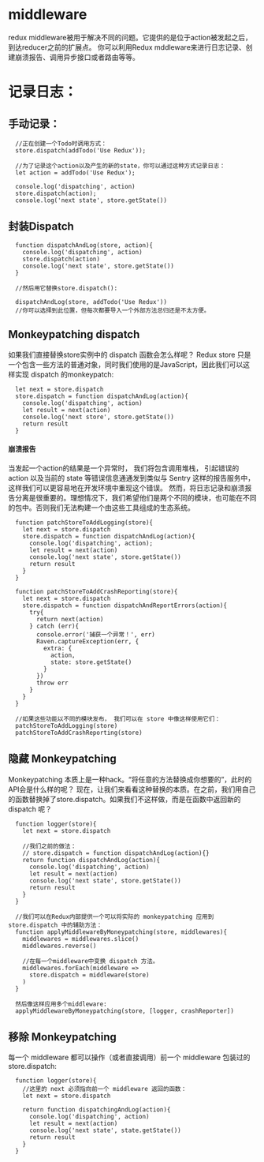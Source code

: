 # middleware
  redux middleware被用于解决不同的问题。它提供的是位于action被发起之后，到达reducer之前的扩展点。
  你可以利用Redux mddleware来进行日志记录、创建崩溃报告、调用异步接口或者路由等等。

# 记录日志：
## 手动记录：
  ```
    //正在创建一个Todo时调用方式：
    store.dispatch(addTodo('Use Redux'));

    //为了记录这个action以及产生的新的state，你可以通过这种方式记录日志：
    let action = addTodo('Use Redux');

    console.log('dispatching', action)
    store.dispatch(action);
    console.log('next state', store.getState())
  ```
## 封装Dispatch
  ```
    function dispatchAndLog(store, action){
      console.log('dispatching', action)
      store.dispatch(action)
      console.log('next state', store.getState())
    }

    //然后用它替换store.dispatch():

    dispatchAndLog(store, addTodo('Use Redux'))
    //你可以选择到此位置，但每次都要导入一个外部方法总归还是不太方便。
  ```

## Monkeypatching dispatch
  如果我们直接替换store实例中的 dispatch 函数会怎么样呢？ Redux store 只是一个包含一些方法的普通对象，同时我们使用的是JavaScript，因此我们可以这样实现 dispatch 的monkeypatch:
  ```
    let next = store.dispatch
    store.dispatch = function dispatchAndLog(action){
      console.log('dispatching', action)
      let result = next(action)
      console.log('next store', store.getState())
      return result
    }

  ```
#### 崩溃报告
  当发起一个action的结果是一个异常时， 我们将包含调用堆栈， 引起错误的 action 以及当前的 state 等错误信息通通发到类似与 Sentry 这样的报告服务中，这样我们可以更容易地在开发环境中重现这个错误。
  然而，将日志记录和崩溃报告分离是很重要的。理想情况下，我们希望他们是两个不同的模块，也可能在不同的包中。否则我们无法构建一个由这些工具组成的生态系统。
  ```
    function patchStoreToAddLogging(store){
      let next = store.dispatch
      store.dispatch = function dispatchAndLog(action){
        console.log('dispatching', action);
        let result = next(action)
        console.log('next state', store.getState())
        return result
      }
    }

    function patchStoreToAddCrashReporting(store){
      let next = store.dispatch
      store.dispatch = function dispatchAndReportErrors(action){
        try{
          return next(action)
        } catch (err){
          console.error('捕获一个异常！', err)
          Raven.captureException(err, {
            extra: {
              action,
              state: store.getState()
            }
          })
          throw err
        }
      }
    }

    //如果这些功能以不同的模块发布， 我们可以在 store 中像这样使用它们：
    patchStoreToAddLogging(store)
    patchStoreToAddCrashReporting(store)
  ```
## 隐藏 Monkeypatching
  Monkeypatching 本质上是一种hack。“将任意的方法替换成你想要的”，此时的API会是什么样的呢？ 现在，让我们来看看这种替换的本质。在之前，我们用自己的函数替换掉了store.dispatch。如果我们不这样做，而是在函数中返回新的 dispatch 呢？

  ```
    function logger(store){
      let next = store.dispatch

      //我们之前的做法：
      // store.dispatch = function dispatchAndLog(action){}
      return function dispatchAndLog(action){
        console.log('dispatching', action)
        let result = next(action)
        console.log('next state', store.getState())
        return result
      }
    }

    //我们可以在Redux内部提供一个可以将实际的 monkeypatching 应用到 store.dispatch 中的辅助方法：
    function applyMiddlewareByMoneypatching(store, middlewares){
      middlewares = middlewares.slice()
      middlewares.reverse()

      //在每一个middleware中变换 dispatch 方法。
      middlewares.forEach(middleware =>
        store.dispatch = middleware(store)
      )
    }

    然后像这样应用多个middleware:
    applyMiddlewareByMoneypatching(store, [logger, crashReporter])

  ```

## 移除 Monkeypatching
  每一个 middleware 都可以操作（或者直接调用）前一个 middleware 包装过的 store.dispatch:
  ```
    function logger(store){
      //这里的 next 必须指向前一个 middleware 返回的函数：
      let next = store.dispatch

      return function dispatchingAndLog(action){
        console.log('dispatching', action)
        let result = next(action)
        console.log('next state', state.getState())
        return result
      }
    }

  ```
